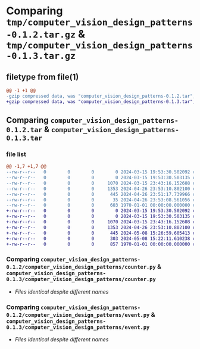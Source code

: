 # Comparing `tmp/computer_vision_design_patterns-0.1.2.tar.gz` & `tmp/computer_vision_design_patterns-0.1.3.tar.gz`

## filetype from file(1)

```diff
@@ -1 +1 @@
-gzip compressed data, was "computer_vision_design_patterns-0.1.2.tar", max compression
+gzip compressed data, was "computer_vision_design_patterns-0.1.3.tar", max compression
```

## Comparing `computer_vision_design_patterns-0.1.2.tar` & `computer_vision_design_patterns-0.1.3.tar`

### file list

```diff
@@ -1,7 +1,7 @@
--rw-r--r--   0        0        0        0 2024-03-15 19:53:30.502092 computer_vision_design_patterns-0.1.2/computer_vision_design_patterns/__init__.py
--rw-r--r--   0        0        0        0 2024-03-15 19:53:30.503135 computer_vision_design_patterns-0.1.2/computer_vision_design_patterns/alarm.py
--rw-r--r--   0        0        0     1070 2024-03-15 23:43:16.152608 computer_vision_design_patterns-0.1.2/computer_vision_design_patterns/counter.py
--rw-r--r--   0        0        0     1353 2024-04-26 23:53:10.802100 computer_vision_design_patterns-0.1.2/computer_vision_design_patterns/event.py
--rw-r--r--   0        0        0      445 2024-04-26 23:51:17.739966 computer_vision_design_patterns-0.1.2/pyproject.toml
--rw-r--r--   0        0        0       35 2024-04-26 23:53:08.561056 computer_vision_design_patterns-0.1.2/README.md
--rw-r--r--   0        0        0      603 1970-01-01 00:00:00.000000 computer_vision_design_patterns-0.1.2/PKG-INFO
+-rw-r--r--   0        0        0        0 2024-03-15 19:53:30.502092 computer_vision_design_patterns-0.1.3/computer_vision_design_patterns/__init__.py
+-rw-r--r--   0        0        0        0 2024-03-15 19:53:30.503135 computer_vision_design_patterns-0.1.3/computer_vision_design_patterns/alarm.py
+-rw-r--r--   0        0        0     1070 2024-03-15 23:43:16.152608 computer_vision_design_patterns-0.1.3/computer_vision_design_patterns/counter.py
+-rw-r--r--   0        0        0     1353 2024-04-26 23:53:10.802100 computer_vision_design_patterns-0.1.3/computer_vision_design_patterns/event.py
+-rw-r--r--   0        0        0      445 2024-05-08 15:26:59.605413 computer_vision_design_patterns-0.1.3/pyproject.toml
+-rw-r--r--   0        0        0      303 2024-05-08 15:22:11.610238 computer_vision_design_patterns-0.1.3/README.md
+-rw-r--r--   0        0        0      857 1970-01-01 00:00:00.000000 computer_vision_design_patterns-0.1.3/PKG-INFO
```

### Comparing `computer_vision_design_patterns-0.1.2/computer_vision_design_patterns/counter.py` & `computer_vision_design_patterns-0.1.3/computer_vision_design_patterns/counter.py`

 * *Files identical despite different names*

### Comparing `computer_vision_design_patterns-0.1.2/computer_vision_design_patterns/event.py` & `computer_vision_design_patterns-0.1.3/computer_vision_design_patterns/event.py`

 * *Files identical despite different names*

